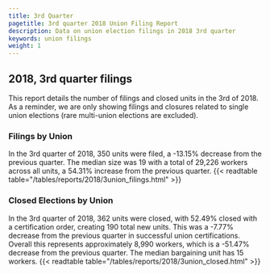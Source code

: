 ```yaml
---
title: 3rd Quarter 
pagetitle: 3rd quarter 2018 Union Filing Report
description: Data on union election filings in 2018 3rd quarter 
keywords: union filings
weight: 1
---
```


## 2018, 3rd quarter filings

This report details the number of filings and closed units in the 3rd of 2018. As a reminder, we are only showing filings and closures related to single union elections (rare multi-union elections are excluded).

### Filings by Union
In the 3rd quarter of 2018, 350 units were filed, a -13.15% decrease from the previous quarter. The median size was 19 with a total of 29,226 workers across all units, a 54.31% increase from the previous quarter.
{{< readtable table="/tables/reports/2018/3union_filings.html" >}}

### Closed Elections by Union
In the 3rd quarter of 2018, 362 units were closed, with 52.49% closed with a certification order, creating 190 total new units. This was a -7.77% decrease from the previous quarter in successful union certifications. Overall this represents approximately 8,990 workers, which is a -51.47% decrease from the previous quarter. The median bargaining unit has 15 workers.
{{< readtable table="/tables/reports/2018/3union_closed.html" >}}
